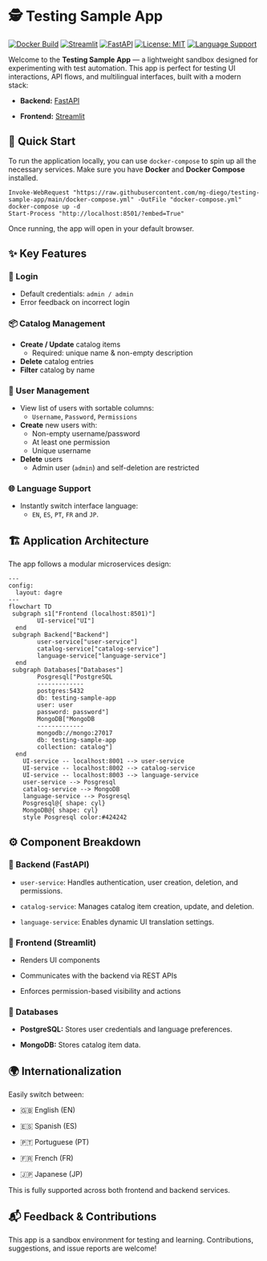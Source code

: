 # 🕵️ Testing Sample App
[![Docker Build](https://img.shields.io/badge/docker-ready-blue?logo=docker)](https://www.docker.com/)
[![Streamlit](https://img.shields.io/badge/streamlit-ui-red?logo=streamlit)](https://streamlit.io/)
[![FastAPI](https://img.shields.io/badge/fastapi-backend-green?logo=fastapi)](https://fastapi.tiangolo.com/)
[![License: MIT](https://img.shields.io/badge/license-MIT-green.svg)](https://opensource.org/licenses/MIT)
[![Language Support](https://img.shields.io/badge/i18n-EN%2FES%2FPT%2FFR%2FJP-yellow)](#-language-support)

Welcome to the **Testing Sample App** — a lightweight sandbox designed for experimenting with test automation. This app is perfect for testing UI interactions, API flows, and multilingual interfaces, built with a modern stack:

- **Backend:** [FastAPI](https://fastapi.tiangolo.com/)

- **Frontend:** [Streamlit](https://streamlit.io/)


## 🚀 Quick Start

To run the application locally, you can use `docker-compose` to spin up all the necessary services. Make sure you have **Docker** and **Docker Compose** installed.

   ```pwsh
   Invoke-WebRequest "https://raw.githubusercontent.com/mg-diego/testing-sample-app/main/docker-compose.yml" -OutFile "docker-compose.yml"
   docker-compose up -d
   Start-Process "http://localhost:8501/?embed=True"
   ```

Once running, the app will open in your default browser.


## ✨ Key Features
### 🔐 Login
- Default credentials: `admin / admin`
- Error feedback on incorrect login

### 📦 Catalog Management
- **Create / Update** catalog items
  - Required: unique name & non-empty description
- **Delete** catalog entries
- **Filter** catalog by name

### 👥 User Management
- View list of users with sortable columns:
  - `Username`, `Password`, `Permissions`
- **Create** new users with:
  - Non-empty username/password
  - At least one permission
  - Unique username
- **Delete** users
  - Admin user (`admin`) and self-deletion are restricted

### 🌐 Language Support
- Instantly switch interface language:
  - `EN`, `ES`, `PT`, `FR` and `JP`.

## 🏗️ Application Architecture

The app follows a modular microservices design:

```mermaid
---
config:
  layout: dagre
---
flowchart TD
 subgraph s1["Frontend (localhost:8501)"]
        UI-service["UI"]
  end
 subgraph Backend["Backend"]
        user-service["user-service"]
        catalog-service["catalog-service"]
        language-service["language-service"]
  end
 subgraph Databases["Databases"]
        Posgresql["PostgreSQL
        -------------
        postgres:5432
        db: testing-sample-app
        user: user
        password: password"]
        MongoDB["MongoDB
        -------------
        mongodb://mongo:27017
        db: testing-sample-app
        collection: catalog"]
  end
    UI-service -- localhost:8001 --> user-service
    UI-service -- localhost:8002 --> catalog-service
    UI-service -- localhost:8003 --> language-service
    user-service --> Posgresql
    catalog-service --> MongoDB
    language-service --> Posgresql
    Posgresql@{ shape: cyl}
    MongoDB@{ shape: cyl}
    style Posgresql color:#424242

```

## ⚙️ Component Breakdown
### 🧠 Backend (FastAPI)
- `user-service`: Handles authentication, user creation, deletion, and permissions.

- `catalog-service`: Manages catalog item creation, update, and deletion.

- `language-service`: Enables dynamic UI translation settings.

### 🎨 Frontend (Streamlit)

- Renders UI components

- Communicates with the backend via REST APIs

- Enforces permission-based visibility and actions

### 💾 Databases

- **PostgreSQL:** Stores user credentials and language preferences.

- **MongoDB:** Stores catalog item data.


## 🌍 Internationalization
Easily switch between:

- 🇬🇧 English (EN)

- 🇪🇸 Spanish (ES)

- 🇵🇹 Portuguese (PT)

- 🇫🇷 French (FR)

- 🇯🇵 Japanese (JP)

This is fully supported across both frontend and backend services.

## 📬 Feedback & Contributions
This app is a sandbox environment for testing and learning. Contributions, suggestions, and issue reports are welcome!



